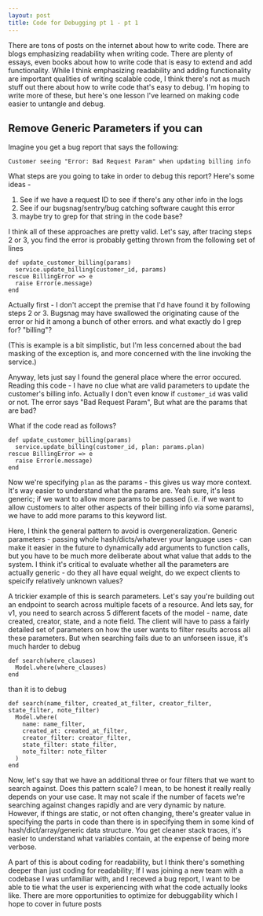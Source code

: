 ```yaml
---
layout: post
title: Code for Debugging pt 1 - pt 1
---
```


There are tons of posts on the internet about how to write code. There are blogs emphasizing readability when writing code. There are plenty of essays, even books about how to write code that is easy to extend and add functionality. While I think emphasizing readability and adding functionality are important qualities of writing scalable code, I think there's not as much stuff out there about how to write code that's easy to debug. I'm hoping to write more of these, but here's one lesson I've learned on making code easier to untangle and debug.

## Remove Generic Parameters if you can
Imagine you get a bug report that says the following:
```
Customer seeing "Error: Bad Request Param" when updating billing info
```
What steps are you going to take in order to debug this report? Here's some ideas -
1) See if we have a request ID to see if there's any other info in the logs
2) See if our bugsnag/sentry/bug catching software caught this error
3) maybe try to grep for that string in the code base?

I think all of these approaches are pretty valid. Let's say, after tracing steps 2 or 3, you find the error is probably getting thrown from the following set of lines

```
def update_customer_billing(params)
  service.update_billing(customer_id, params)
rescue BillingError => e
  raise Error(e.message)
end
```

Actually first - I don't accept the premise that I'd have found it by following steps 2 or 3. Bugsnag may have swallowed the originating cause of the error or hid it among a bunch of other errors. and what exactly do I grep for? "billing"?

(This is example is a bit simplistic, but I'm less concerned about the bad masking of the exception is, and more concerned with the line invoking the service.)

Anyway, lets just say I found the general place where the error occured. Reading this code - I have no clue what are valid parameters to update the customer's billing info. Actually I don't even know if `customer_id` was valid or not. The error says "Bad Request Param", But what are the params that are bad?

What if the code read as follows?

```
def update_customer_billing(params)
  service.update_billing(customer_id, plan: params.plan)
rescue BillingError => e
  raise Error(e.message)
end
```

Now we're specifying `plan` as the params - this gives us way more context. It's way easier to understand what the params are. Yeah sure, it's less generic; if we want to allow more params to be passed (i.e. if we want to allow customers to alter other aspects of their billing info via some params), we have to add more params to this keyword list. 

Here, I think the general pattern to avoid is overgeneralization. Generic parameters - passing whole hash/dicts/whatever your language uses  - can make it easier in the future to dynamically add arguments to function calls, but you have to be much more deliberate about what value that adds to the system. I think it's critical to evaluate whether all the parameters are actually generic - do they all have equal weight, do we expect clients to speicify relatively unknown values?

A trickier example of this is search parameters. Let's say you're building out an endpoint to search across multiple facets of a resource. And lets say, for v1, you need to search across 5 different facets of the model - name, date created, creator, state, and a note field. The client will have to pass a fairly detailed set of parameters on how the user wants to filter results across all these parameters. But when searching fails due to an unforseen issue, it's much harder to debug

```
def search(where_clauses)
  Model.where(where_clauses)
end
```

than it is to debug

```
def search(name_filter, created_at_filter, creator_filter, state_filter, note_filter)
  Model.where(
    name: name_filter,
    created_at: created_at_filter,
    creator_filter: creator_filter,
    state_filter: state_filter,
    note_filter: note_filter
  )
end
```

Now, let's say that we have an additional three or four filters that we want to search against. Does this pattern scale? I mean, to be honest it really really depends on your use case. It may not scale if the number of facets we're searching against changes rapidly and are very dynamic by nature. However, if things are static, or not often changing, there's greater value in specifying the parts in code than there is in specifying them in some kind of hash/dict/array/generic data structure. You get cleaner stack traces, it's easier to understand what variables contain, at the expense of being more verbose.

A part of this is about coding for readability, but I think there's something deeper than just coding for readability; If I was joining a new team with a codebase I was unfamiliar with, and I receved a bug report, I want to be able to tie what the user is experiencing with what the code actually looks like. There are more opportunities to optimize for debuggability which I hope to cover in future posts
